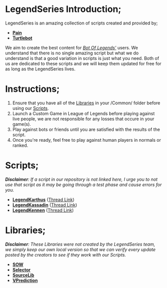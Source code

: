 LegendSeries Introduction;
================
LegendSeries is an amazing collection of scripts created and provided by;

 - **[Pain][1]** 
 - **[Turtlebot][2]**

We aim to create the best content for *[Bot Of Legends'][13]* users. We understand that there is no single amazing script but what we do understand is that a good variation in scripts is just what you need. Both of us are dedicated to these scripts and we will keep them updated for free for as long as the LegendSeries lives.

Instructions;
=============
 1. Ensure that you have all of the [Libraries][14] in your /Common/ folder before using our [Scripts][15].
 2. Launch a Custom Game in League of Legends before playing against live people, we are not responsible  for any losses that occure in your game(s).
 4. Play against bots or friends until you are satisfied with the results of the script.
 5. Once you're ready, feel free to play against human players in normals or ranked.

Scripts;
=======
***Disclaimer**: If a script in our repository is not linked here, I urge you to not use that script as it may be going through a test phase and cause errors for you.*

 - **[LegendKarthus][11]** ([Thread Link][12])
 - **[LegendKassadin][3]** ([Thread Link][4])
 - **[LegendKennen][5]** ([Thread Link][6])

Libraries;
=========
***Disclaimer**: These Libraries were not created by the LegendSeries team, we simply keep our own local version so that we can verify every update posted by the creators to see if they work with our Scripts.*

 - **[SOW][7]**
 - **[Selector][8]**
 - **[SourceLib][9]** 
 - **[VPrediction][10]**

  [1]: http://botoflegends.com/forum/user/2005-
  [2]: http://botoflegends.com/forum/user/18902-
  [3]: https://github.com/LegendBot/Scripts/blob/master/LegendKennen.lua
  [4]: http://botoflegends.com/forum/topic/21923-
  [5]: https://github.com/LegendBot/Scripts/blob/master/LegendKassadin.lua
  [6]: http://botoflegends.com/forum/topic/22490-
  [7]: https://github.com/LegendBot/Scripts/blob/master/Common/SOW.lua
  [8]: https://github.com/LegendBot/Scripts/blob/master/Common/Selector.lua
  [9]: https://github.com/LegendBot/Scripts/blob/master/Common/SourceLib.lua
  [10]: https://github.com/LegendBot/Scripts/blob/master/Common/VPrediction.lua
  [11]: https://github.com/LegendBot/Scripts/blob/master/LegendKarthus.lua
  [12]: http://botoflegends.com/forum/topic/22792-
  [13]: http://botoflegends.com/forum
  [14]: https://github.com/LegendBot/Scripts/blob/master/README.md#libraries
  [15]: https://github.com/LegendBot/Scripts/blob/master/README.md#scripts
